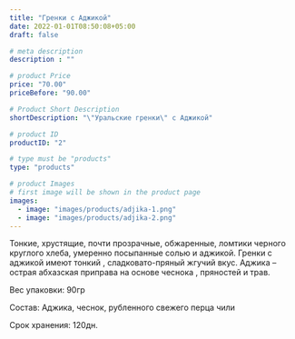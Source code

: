 ```yaml
---
title: "Гренки с Аджикой"
date: 2022-01-01T08:50:08+05:00
draft: false

# meta description
description : ""

# product Price
price: "70.00"
priceBefore: "90.00"

# Product Short Description
shortDescription: "\"Уральские гренки\" с Аджикой"

# product ID
productID: "2"

# type must be "products"
type: "products"

# product Images
# first image will be shown in the product page
images:
  - image: "images/products/adjika-1.png"
  - image: "images/products/adjika-2.png"
---
```


Тонкие, хрустящие, почти прозрачные,  обжаренные, ломтики черного круглого хлеба, умеренно посыпанные солью и аджикой. 
Гренки с аджикой имеют тонкий , сладковато-пряный жгучий вкус. Аджика – острая абхазская приправа на основе чеснока , пряностей и трав.

Вес упаковки: 90гр

Состав: Аджика, чеснок, рубленного свежего перца чили

Срок хранения: 120дн.
